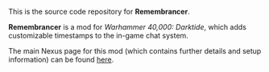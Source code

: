 This is the source code repository for **Remembrancer**.

**Remembrancer** is a mod for *Warhammer 40,000: Darktide*, which adds customizable timestamps to the in-game chat system.

The main Nexus page for this mod (which contains further details and setup information) can be found [here](https://www.nexusmods.com/warhammer40kdarktide/mods/563).